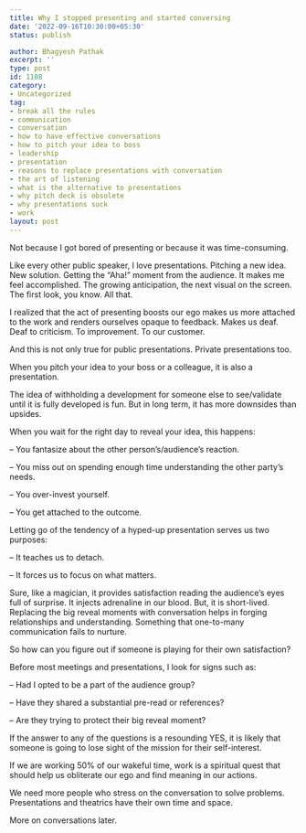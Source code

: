 ```yaml
---
title: Why I stopped presenting and started conversing
date: '2022-09-16T10:30:00+05:30'
status: publish

author: Bhagyesh Pathak
excerpt: ''
type: post
id: 1108
category:
- Uncategorized
tag:
- break all the rules
- communication
- conversation
- how to have effective conversations
- how to pitch your idea to boss
- leadership
- presentation
- reasons to replace presentations with conversation
- the art of listening
- what is the alternative to presentations
- why pitch deck is obsolete
- why presentations suck
- work
layout: post
---
```


Not because I got bored of presenting or because it was time-consuming.

Like every other public speaker, I love presentations. Pitching a new idea. New solution. Getting the “Aha!” moment from the audience. It makes me feel accomplished. The growing anticipation, the next visual on the screen. The first look, you know. All that.

I realized that the act of presenting boosts our ego makes us more attached to the work and renders ourselves opaque to feedback. Makes us deaf. Deaf to criticism. To improvement. To our customer.

And this is not only true for public presentations. Private presentations too.

When you pitch your idea to your boss or a colleague, it is also a presentation.

The idea of withholding a development for someone else to see/validate until it is fully developed is fun. But in long term, it has more downsides than upsides.

When you wait for the right day to reveal your idea, this happens:

– You fantasize about the other person’s/audience’s reaction.

– You miss out on spending enough time understanding the other party’s needs.

– You over-invest yourself.

– You get attached to the outcome.

Letting go of the tendency of a hyped-up presentation serves us two purposes:

– It teaches us to detach.

– It forces us to focus on what matters.

Sure, like a magician, it provides satisfaction reading the audience’s eyes full of surprise. It injects adrenaline in our blood. But, it is short-lived. Replacing the big reveal moments with conversation helps in forging relationships and understanding. Something that one-to-many communication fails to nurture.

So how can you figure out if someone is playing for their own satisfaction?

Before most meetings and presentations, I look for signs such as:

– Had I opted to be a part of the audience group?

– Have they shared a substantial pre-read or references?

– Are they trying to protect their big reveal moment?

If the answer to any of the questions is a resounding YES, it is likely that someone is going to lose sight of the mission for their self-interest.

If we are working 50% of our wakeful time, work is a spiritual quest that should help us obliterate our ego and find meaning in our actions.

We need more people who stress on the conversation to solve problems. Presentations and theatrics have their own time and space.

More on conversations later.